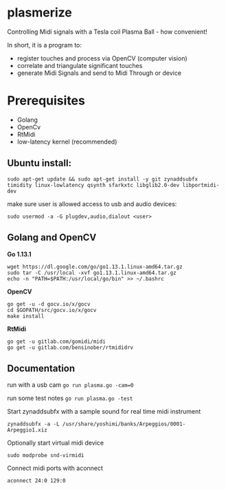 # plasmerize

Controlling Midi signals with a Tesla coil Plasma Ball - how convenient!

In short, it is a program to:

* register touches and process via OpenCV (computer vision)
* correlate and triangulate significant touches
* generate Midi Signals and send to Midi Through or device

# Prerequisites

* Golang
* OpenCv
* RtMidi
* low-latency kernel (recommended)

## Ubuntu install:

```
sudo apt-get update && sudo apt-get install -y git zynaddsubfx timidity linux-lowlatency qsynth sfarkxtc libglib2.0-dev libportmidi-dev
```
make sure user is allowed access to usb and audio devices:
```
sudo usermod -a -G plugdev,audio,dialout <user>
```

## Golang and OpenCV

**Go 1.13.1**

```
wget https://dl.google.com/go/go1.13.1.linux-amd64.tar.gz
sudo tar -C /usr/local -xvf go1.13.1.linux-amd64.tar.gz
echo -n "PATH=$PATH:/usr/local/go/bin" >> ~/.bashrc
```

**OpenCV**

```
go get -u -d gocv.io/x/gocv
cd $GOPATH/src/gocv.io/x/gocv
make install
```

**RtMidi**

```
go get -u gitlab.com/gomidi/midi
go get -u gitlab.com/bensinober/rtmididrv
```

## Documentation

run with a usb cam
```go run plasma.go -cam=0```

run some test notes
```go run plasma.go -test```


Start zynaddsubfx with a sample sound for real time midi instrument
```
zynaddsubfx -a -L /usr/share/yoshimi/banks/Arpeggios/0001-Arpeggio1.xiz
```

Optionally start virtual midi device
```
sudo modprobe snd-virmidi
```

Connect midi ports with aconnect
```
aconnect 24:0 129:0
```
